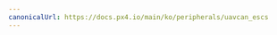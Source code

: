 ```yaml
---
canonicalUrl: https://docs.px4.io/main/ko/peripherals/uavcan_escs
---
```


<Redirect to="../uavcan/escs" />